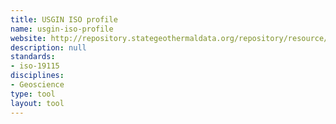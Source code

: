```yaml
---
title: USGIN ISO profile
name: usgin-iso-profile
website: http://repository.stategeothermaldata.org/repository/resource/98ddf901b9782a25982e01af3b0bda50/
description: null
standards:
- iso-19115
disciplines:
- Geoscience
type: tool
layout: tool
---
```


